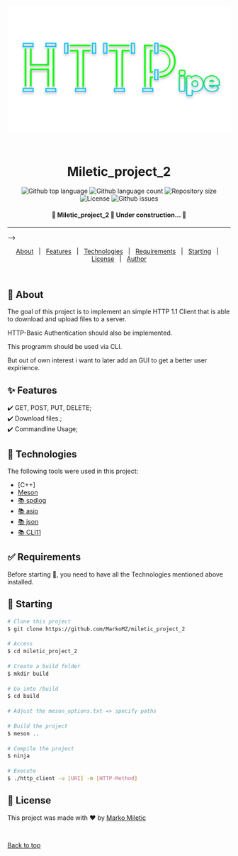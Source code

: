 <div align="center" id="top"> 
  <img src="./doc/HTTPipe.png" alt="Miletic_project_2" />

  &#xa0;

</div>

<h1 align="center">Miletic_project_2</h1>

<p align="center">
  <img alt="Github top language" src="https://img.shields.io/github/languages/top/MarkoMZ/miletic_project_2?color=56BEB8">

  <img alt="Github language count" src="https://img.shields.io/github/languages/count/MarkoMZ/miletic_project_2?color=56BEB8">

  <img alt="Repository size" src="https://img.shields.io/github/repo-size/MarkoMZ/miletic_project_2?color=56BEB8">

  <img alt="License" src="https://img.shields.io/github/license/MarkoMZ/miletic_project_2?color=56BEB8">

  <img alt="Github issues" src="https://img.shields.io/github/issues/MarkoMZ/miletic_project_2?color=56BEB8" />

</p>

<!-- Status -->

<h4 align="center"> 
	🚧  Miletic_project_2 🚀 Under construction...  🚧
</h4> 

<hr> -->

<p align="center">
  <a href="#dart-about">About</a> &#xa0; | &#xa0; 
  <a href="#sparkles-features">Features</a> &#xa0; | &#xa0;
  <a href="#rocket-technologies">Technologies</a> &#xa0; | &#xa0;
  <a href="#white_check_mark-requirements">Requirements</a> &#xa0; | &#xa0;
  <a href="#checkered_flag-starting">Starting</a> &#xa0; | &#xa0;
  <a href="#memo-license">License</a> &#xa0; | &#xa0;
  <a href="https://github.com/MarkoMZ" target="_blank">Author</a>
</p>

<br>

## :dart: About ##

The goal of this project is to implement an simple HTTP 1.1 Client that is able to download and upload files to a server.

HTTP-Basic Authentication should also be implemented.

This programm should be used via CLI.

But out of own interest i want to later add an GUI to get a better user expirience.

## :sparkles: Features ##

:heavy_check_mark: GET, POST, PUT, DELETE;\
:heavy_check_mark: Download files.;\
:heavy_check_mark: Commandline Usage;

## :rocket: Technologies ##

The following tools were used in this project:

- [C++]
- [Meson](https://mesonbuild.com/)
- [:books: spdlog](https://github.com/gabime/spdlog)
- [:books: asio](https://think-async.com/Asio)
- [:books: json](https://github.com/nlohmann/json)
- [:books: CLI11](https://github.com/CLIUtils/CLI11)

## :white_check_mark: Requirements ##

Before starting :checkered_flag:, you need to have all the Technologies mentioned above installed.

## :checkered_flag: Starting ##

```bash
# Clone this project
$ git clone https://github.com/MarkoMZ/miletic_project_2

# Access
$ cd miletic_project_2

# Create a build folder
$ mkdir build

# Go into /build
$ cd build

# Adjust the meson_options.txt => specify paths

# Build the project
$ meson ..

# Compile the project
$ ninja

# Execute
$ ./http_client -u [URI] -m [HTTP-Method]

```

## :memo: License ##

This project was made with :heart: by <a href="https://github.com/MarkoMZ" target="_blank">Marko Miletic</a>

&#xa0;

<a href="#top">Back to top</a>
